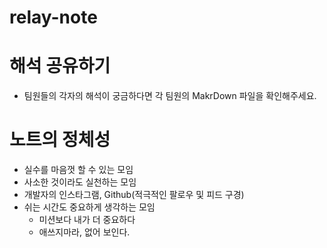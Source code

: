 # relay-note

# 해석 공유하기
- 팀원들의 각자의 해석이 궁금하다면 각 팀원의 MakrDown 파일을 확인해주세요.

# 노트의 정체성
- 실수를 마음껏 할 수 있는 모임
- 사소한 것이라도 실천하는 모임
- 개발자의 인스타그램, Github(적극적인 팔로우 및 피드 구경)
- 쉬는 시간도 중요하게 생각하는 모임
    - 미션보다 내가 더 중요하다
    - 애쓰지마라, 없어 보인다.
